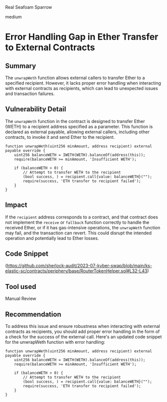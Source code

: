 Real Seafoam Sparrow

medium

# Error Handling Gap in Ether Transfer to External Contracts
## Summary
The `unwrapWeth` function allows external callers to transfer Ether to a specified recipient. However, it lacks proper error handling when interacting with external contracts as recipients, which can lead to unexpected issues and transaction failures.
## Vulnerability Detail
The `unwrapWeth` function in the contract is designed to transfer Ether (WETH) to a recipient address specified as a parameter. This function is declared as external payable, allowing external callers, including other contracts, to invoke it and send Ether to the recipient.
```solidity
function unwrapWeth(uint256 minAmount, address recipient) external payable override {
    uint256 balanceWETH = IWETH(WETH).balanceOf(address(this));
    require(balanceWETH >= minAmount, 'Insufficient WETH');

    if (balanceWETH > 0) {
        // Attempt to transfer WETH to the recipient
        (bool success, ) = recipient.call{value: balanceWETH}("");
        require(success, 'ETH transfer to recipient failed');
    }
}
```
## Impact
If the `recipient` address corresponds to a contract, and that contract does not implement the `receive` or `fallback` function correctly to handle the received Ether, or if it has gas-intensive operations, the `unwrapWeth` function may fail, and the transaction can revert. This could disrupt the intended operation and potentially lead to Ether losses.
## Code Snippet
(https://github.com/sherlock-audit/2023-07-kyber-swap/blob/main/ks-elastic-sc/contracts/periphery/base/RouterTokenHelper.sol#L32-L43)
## Tool used

Manual Review

## Recommendation
To address this issue and ensure robustness when interacting with external contracts as recipients, you should add proper error handling in the form of a check for the success of the external call. Here's an updated code snippet for the unwrapWeth function with error handling:
```solidity
function unwrapWeth(uint256 minAmount, address recipient) external payable override {
    uint256 balanceWETH = IWETH(WETH).balanceOf(address(this));
    require(balanceWETH >= minAmount, 'Insufficient WETH');

    if (balanceWETH > 0) {
        // Attempt to transfer WETH to the recipient
        (bool success, ) = recipient.call{value: balanceWETH}("");
        require(success, 'ETH transfer to recipient failed');
    }
}

```